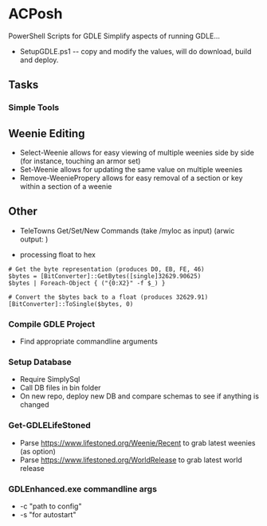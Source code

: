 # ACPosh
PowerShell Scripts for GDLE
Simplify aspects of running GDLE...

- SetupGDLE.ps1 -- copy and modify the values, will do download, build and deploy.

## Tasks

### Simple Tools

## Weenie Editing
- Select-Weenie allows for easy viewing of multiple weenies side by side (for instance, touching an armor set)
- Set-Weenie allows for updating the same value on multiple weenies
- Remove-WeeniePropery allows for easy removal of a section or key within a section of a weenie

## Other

- TeleTowns Get/Set/New Commands (take /myloc as input)
(arwic output: )

- processing float to hex
```
# Get the byte representation (produces D0, EB, FE, 46)
$bytes = [BitConverter]::GetBytes([single]32629.90625)
$bytes | Foreach-Object { ("{0:X2}" -f $_) }

# Convert the $bytes back to a float (produces 32629.91)
[BitConverter]::ToSingle($bytes, 0)
```


### Compile GDLE Project

- Find appropriate commandline arguments

### Setup Database

- Require SimplySql
- Call DB files in bin folder
- On new repo, deploy new DB and compare schemas to see if anything is changed

### Get-GDLELifeStoned

- Parse https://www.lifestoned.org/Weenie/Recent to grab latest weenies (as option)
- Parse https://www.lifestoned.org/WorldRelease to grab latest world release

### GDLEnhanced.exe commandline args

- -c "path to config"
- -s "for autostart"